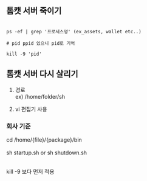 
## 톰캣 서버 죽이기


```LINUX

ps -ef | grep '프로세스명' (ex_assets, wallet etc..)

# pid ppid 있으니 pid로 기억

kill -9 'pid'

```


## 톰캣 서버 다시 살리기

1. 경로 <br> 
ex) /home/folder/sh <br>

2. vi 편집기 사용



### 회사 기준
cd /home/{file}/{package}/bin <br><br>
sh startup.sh or sh shutdown.sh <br><br>

kill -9 보다 먼저 적용
